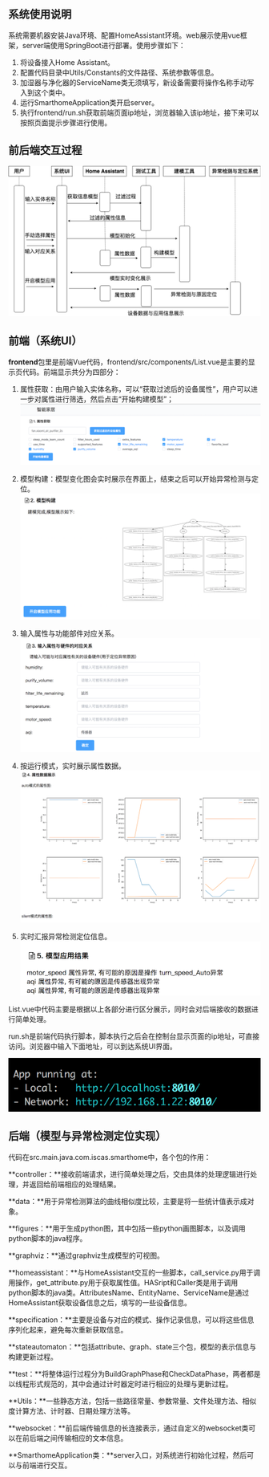 ## 系统使用说明

系统需要机器安装Java环境、配置HomeAssistant环境。web展示使用vue框架，server端使用SpringBoot进行部署。使用步骤如下：

1. 将设备接入Home Assistant。
2. 配置代码目录中Utils/Constants的文件路径、系统参数等信息。
3. 加湿器与净化器的ServiceName类无须填写，新设备需要将操作名称手动写入到这个类中。
4. 运行SmarthomeApplication类开启server。
5. 执行frontend/run.sh获取前端页面ip地址，浏览器输入该ip地址，接下来可以按照页面提示步骤进行使用。

## 前后端交互过程

![系统操作过程](./img/系统操作过程.png)



## 前端（系统UI）

**frontend**包里是前端Vue代码，frontend/src/components/List.vue是主要的显示页代码。前端显示共分为四部分：

1. 属性获取：由用户输入实体名称，可以“获取过滤后的设备属性”，用户可以进一步对属性进行筛选，然后点击“开始构建模型”；![image-20200610164500863](./img/part1.png)
2. 模型构建：模型变化图会实时展示在界面上，结束之后可以开始异常检测与定位。![image-20200610165113933](./img/part2.png)
3. 输入属性与功能部件对应关系。![image-20200610165245784](./img/part3.png)

4. 按运行模式，实时展示属性数据。![image-20200610165348444](./img/part4.png)
5. 实时汇报异常检测定位信息。![image-20200610165431085](./img/part5.png)



List.vue中代码主要是根据以上各部分进行区分展示，同时会对后端接收的数据进行简单处理。

run.sh是前端代码执行脚本，脚本执行之后会在控制台显示页面的ip地址，可直接访问。浏览器中输入下面地址，可以到达系统UI界面。

![image-20200610164050852](./img/ip.png)

## 后端（模型与异常检测定位实现）

代码在src.main.java.com.iscas.smarthome中，各个包的作用：

**controller：**接收前端请求，进行简单处理之后，交由具体的处理逻辑进行处理，并返回给前端相应的处理结果。

**data：**用于异常检测算法的曲线相似度比较，主要是将一些统计值表示成对象。

**figures：**用于生成python图，其中包括一些python画图脚本，以及调用python脚本的java程序。

**graphviz：**通过graphviz生成模型的可视图。

**homeassistant：**与HomeAssistant交互的一些脚本，call_service.py用于调用操作，get_attribute.py用于获取属性值。HASript和Caller类是用于调用python脚本的java类。AttributesName、EntityName、ServiceName是通过HomeAssistant获取设备信息之后，填写的一些设备信息。

**specification：**主要是设备与对应的模式、操作记录信息，可以将这些信息序列化起来，避免每次重新获取信息。

**stateautomaton：**包括attribute、graph、state三个包，模型的表示信息与构建更新过程。

**test：**将整体运行过程分为BuildGraphPhase和CheckDataPhase，两者都是以线程形式规范的，其中会通过计时器定时进行相应的处理与更新过程。

**Utils：**一些静态方法，包括一些路径常量、参数常量、文件处理方法、相似度计算方法、计时器、日期处理方法等。

**websocket：**前后端传输信息的长连接表示，通过自定义的websocket类可以在前后端之间传输相应的文本信息。

**SmarthomeApplication类：**server入口，对系统进行初始化过程，然后可以与前端进行交互。

